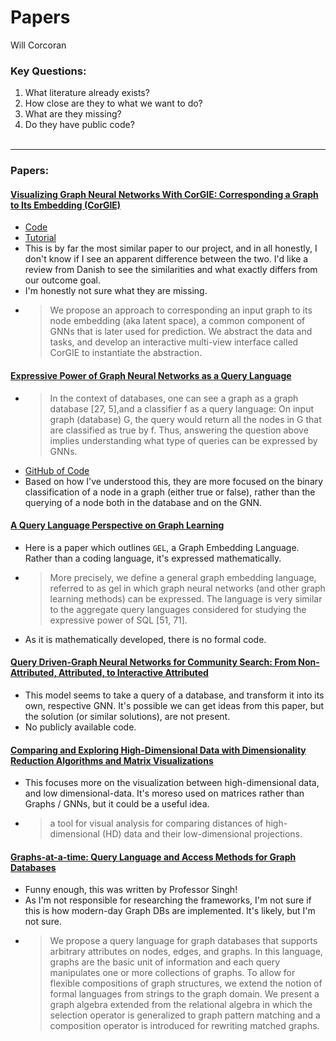 # Papers
Will Corcoran

### Key Questions:
1. What literature already exists?
2. How close are they to what we want to do?
3. What are they missing?
4. Do they have public code?
<br></br>
----

### Papers:

#### [Visualizing Graph Neural Networks With CorGIE: Corresponding a Graph to Its Embedding (CorGIE)](https://ieeexplore.ieee.org/stamp/stamp.jsp?tp=&arnumber=9705082)
- [Code](https://github.com/zipengliu/corgie-ui/)
- [Tutorial](https://osf.io/j56hu)
- This is by far the most similar paper to our project, and in all honestly, I don't know if I see an apparent difference between the two. I'd like a review from Danish to see the similarities and what exactly differs from our outcome goal.
- I'm honestly not sure what they are missing. 
- > We propose
an approach to corresponding an input graph to its node embedding (aka latent space), a common component of GNNs that is later
used for prediction. We abstract the data and tasks, and develop an interactive multi-view interface called CorGIE to instantiate the
abstraction.

#### [Expressive Power of Graph Neural Networks as a Query Language](https://dl.acm.org/doi/pdf/10.1145/3442322.3442324)
- > In the context of databases, one can see a graph as a graph database [27, 5],and a classifier f as a query language: On input graph (database) G, the query would return all the nodes in G that are classified as true by f. Thus, answering the question above implies understanding what type of queries can be expressed by GNNs.
- [GitHub of Code](https://github.com/juanpablos/GNN-logic)
- Based on how I've understood this, they are more focused on the binary classification of a node in a graph (either true or false), rather than the querying of a node both in the database and on the GNN.

#### [A Query Language Perspective on Graph Learning](https://dl.acm.org/doi/pdf/10.1145/3584372.3589936)
- Here is a paper which outlines ```GEL```, a Graph Embedding Language. Rather than a coding language, it's expressed mathematically.
- > More precisely, we define a general graph embedding language, referred to as gel in which graph neural networks (and other graph learning methods) can be expressed. The language is very similar to the aggregate query languages considered for studying the expressive power of SQL [51, 71].
- As it is mathematically developed, there is no formal code.

#### [Query Driven-Graph Neural Networks for Community Search: From Non-Attributed, Attributed, to Interactive Attributed](https://arxiv.org/pdf/2104.03583.pdf)
- This model seems to take a query of a database, and transform it into its own, respective GNN. It's possible we can get ideas from this paper, but the solution (or similar solutions), are not present.
- No publicly available code.

#### [Comparing and Exploring High-Dimensional Data with Dimensionality Reduction Algorithms and Matrix Visualizations](https://dl.acm.org/doi/pdf/10.1145/3399715.3399875)
- This focuses more on the visualization between high-dimensional data, and low dimensional-data. It's moreso used on matrices rather than Graphs / GNNs, but it could be a useful idea. 
- > a tool for visual analysis for comparing distances of high-dimensional (HD) data and their low-dimensional projections.

#### [Graphs-at-a-time: Query Language and Access Methods for Graph Databases](https://dl.acm.org/doi/pdf/10.1145/1376616.1376660)
- Funny enough, this was written by Professor Singh!
- As I'm not responsible for researching the frameworks, I'm not sure if this is how modern-day Graph DBs are implemented. It's likely, but I'm not sure.
- > We propose a query language for graph databases that
supports arbitrary attributes on nodes, edges, and graphs.
In this language, graphs are the basic unit of information and
each query manipulates one or more collections of graphs.
To allow for flexible compositions of graph structures, we
extend the notion of formal languages from strings to the
graph domain. We present a graph algebra extended from
the relational algebra in which the selection operator is generalized to graph pattern matching and a composition operator is introduced for rewriting matched graphs.